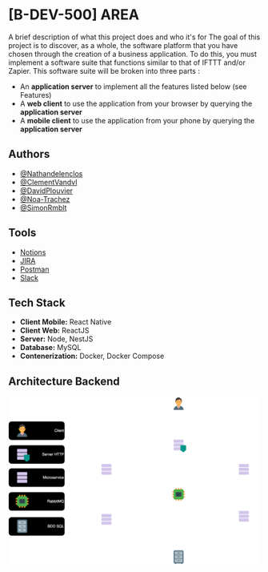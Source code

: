 # [B-DEV-500] AREA

A brief description of what this project does and who it's for
The goal of this project is to discover, as a whole, the software platform that you have chosen through the
creation of a business application.
To do this, you must implement a software suite that functions similar to that of IFTTT and/or Zapier.
This software suite will be broken into three parts :

- An **application server** to implement all the features listed below (see Features)
- A **web client** to use the application from your browser by querying the **application server**
- A **mobile client** to use the application from your phone by querying the **application server**


## Authors

- [@Nathandelenclos](https://github.com/Nathandelenclos)
- [@ClementVandvl](https://github.com/ClementVandvl)
- [@DavidPlouvier](https://github.com/DavidPlouvier)
- [@Noa-Trachez](https://github.com/Noa-Trachez)
- [@SimonRmblt](https://github.com/SimonRmblt)


## Tools

- [Notions](https://www.notion.so/AREA-e7f9faa8eb2841428edc71013ea22e95)
- [JIRA](https://area-app.atlassian.net/jira/software/projects/AREA/boards/1)
- [Postman](https://lively-sunset-328385.postman.co/workspace/Area~17ea025f-bd82-4c27-af03-0672923198f7/collection/29533279-118961ad-8a39-42a1-8fa5-00079c7a646c?action=share&creator=15289204)
- [Slack](https://join.slack.com/t/area-team-epitech/shared_invite/zt-23ivcbvmc-3Ap85eljF1tfBFFXSMPrCQ)

## Tech Stack

- **Client Mobile:** React Native
- **Client Web:** ReactJS
- **Server:** Node, NestJS
- **Database:** MySQL
- **Contenerization:** Docker, Docker Compose

## Architecture Backend

![Architecture Backend](./back_archi.svg)
